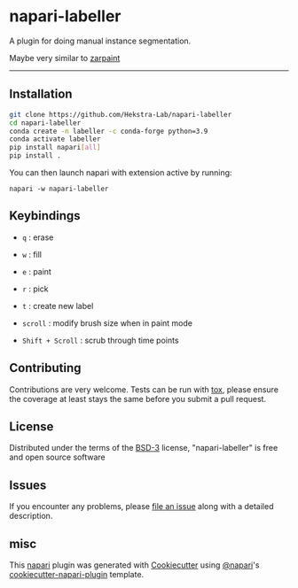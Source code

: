 # napari-labeller
<!--
[![License](https://img.shields.io/pypi/l/napari-labeller.svg?color=green)](https://github.com/Hekstra-Lab/napari-labeller/raw/main/LICENSE)
[![PyPI](https://img.shields.io/pypi/v/napari-labeller.svg?color=green)](https://pypi.org/project/napari-labeller)
[![Python Version](https://img.shields.io/pypi/pyversions/napari-labeller.svg?color=green)](https://python.org)
[![tests](https://github.com/Hekstra-Lab/napari-labeller/workflows/tests/badge.svg)](https://github.com/Hekstra-Lab/napari-labeller/actions)
[![codecov](https://codecov.io/gh/Hekstra-Lab/napari-labeller/branch/main/graph/badge.svg)](https://codecov.io/gh/Hekstra-Lab/napari-labeller)
[![napari hub](https://img.shields.io/endpoint?url=https://api.napari-hub.org/shields/napari-labeller)](https://napari-hub.org/plugins/napari-labeller)
-->
A plugin for doing manual instance segmentation.

Maybe very similar to [zarpaint](https://github.com/jni/zarpaint)

----------------------------------


## Installation
```bash
git clone https://github.com/Hekstra-Lab/napari-labeller
cd napari-labeller
conda create -n labeller -c conda-forge python=3.9
conda activate labeller
pip install napari[all]
pip install .
```

You can then launch napari with extension active by running:

`napari -w napari-labeller`


## Keybindings
- `q` : erase
- `w` : fill
- `e` : paint
- `r` : pick
- `t` : create new label

- `scroll` : modify brush size when in paint mode
- `Shift + Scroll` : scrub through time points


## Contributing

Contributions are very welcome. Tests can be run with [tox], please ensure
the coverage at least stays the same before you submit a pull request.

## License

Distributed under the terms of the [BSD-3] license,
"napari-labeller" is free and open source software

## Issues

If you encounter any problems, please [file an issue] along with a detailed description.

## misc
This [napari] plugin was generated with [Cookiecutter] using [@napari]'s [cookiecutter-napari-plugin] template.

<!--
Don't miss the full getting started guide to set up your new package:
https://github.com/napari/cookiecutter-napari-plugin#getting-started

and review the napari docs for plugin developers:
https://napari.org/docs/plugins/index.html
-->
[napari]: https://github.com/napari/napari
[Cookiecutter]: https://github.com/audreyr/cookiecutter
[@napari]: https://github.com/napari
[MIT]: http://opensource.org/licenses/MIT
[BSD-3]: http://opensource.org/licenses/BSD-3-Clause
[GNU GPL v3.0]: http://www.gnu.org/licenses/gpl-3.0.txt
[GNU LGPL v3.0]: http://www.gnu.org/licenses/lgpl-3.0.txt
[Apache Software License 2.0]: http://www.apache.org/licenses/LICENSE-2.0
[Mozilla Public License 2.0]: https://www.mozilla.org/media/MPL/2.0/index.txt
[cookiecutter-napari-plugin]: https://github.com/napari/cookiecutter-napari-plugin

[file an issue]: https://github.com/Hekstra-Lab/napari-labeller/issues

[napari]: https://github.com/napari/napari
[tox]: https://tox.readthedocs.io/en/latest/
[pip]: https://pypi.org/project/pip/
[PyPI]: https://pypi.org/
